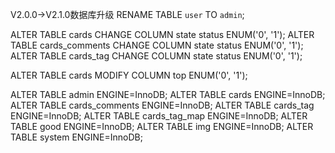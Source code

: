 V2.0.0->V2.1.0数据库升级
RENAME TABLE `user` TO `admin`;

ALTER TABLE cards CHANGE COLUMN state status ENUM('0', '1');
ALTER TABLE cards_comments CHANGE COLUMN state status ENUM('0', '1');
ALTER TABLE cards_tag CHANGE COLUMN state status ENUM('0', '1');

ALTER TABLE cards MODIFY COLUMN top ENUM('0', '1');

ALTER TABLE admin ENGINE=InnoDB;
ALTER TABLE cards ENGINE=InnoDB;
ALTER TABLE cards_comments ENGINE=InnoDB;
ALTER TABLE cards_tag ENGINE=InnoDB;
ALTER TABLE cards_tag_map ENGINE=InnoDB;
ALTER TABLE good ENGINE=InnoDB;
ALTER TABLE img ENGINE=InnoDB;
ALTER TABLE system ENGINE=InnoDB;